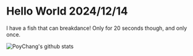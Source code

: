 # Hello World 2024/12/14

I have a fish that can breakdance! Only for 20 seconds though, and only once.

![PoyChang's github stats](https://github-readme-stats.vercel.app/api?username=poychang&show_icons=true&theme=dracula)
